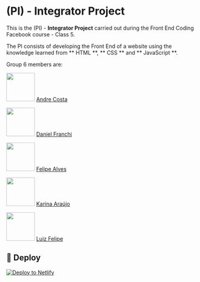 # (PI) - Integrator Project

This is the (PI) - **Integrator Project** carried out during the Front End Coding Facebook course - Class 5.


The PI consists of developing the Front End of a website using the knowledge learned from ** HTML **, ** CSS ** and ** JavaScript **.


Group 6 members are:

[<img src="https://avatars1.githubusercontent.com/u/57645440?s=460&u=24f17c4efd8815bf2bc48ad4814932514eee85e7&v=4" width="75px;"/>](https://github.com/andrehc) [Andre Costa](https://github.com/andrehc)

[<img src="https://avatars0.githubusercontent.com/u/29641380?s=460&v=4" width="75px;"/>](https://github.com/danielmf9) [Daniel Franchi](https://github.com/danielmf9)

[<img src="https://avatars2.githubusercontent.com/u/48339491?s=460&u=4cc5af4e6238661d9b654c12a50d1d4e403d0da4&v=4" width="75px;"/>](https://github.com/felipealvessi) [Felipe Alves](https://github.com/felipealvessi)
  
[<img src="https://avatars1.githubusercontent.com/u/69488673?s=460&u=b8f9741b28387f413707d6074df3cde932505d89&v=4" width="75px;"/>](https://github.com/karinadsaraujo) [Karina Araújo](https://github.com/karinadsaraujo)

[<img src="https://avatars0.githubusercontent.com/u/69767807?s=460&u=06f9861f5818229fbba323017a01d93211a7b079&v=4" width="75px;"/>](https://github.com/LuizHuallpa) [Luiz Felipe](https://github.com/LuizHuallpa)

## 💫 Deploy

[![Deploy to Netlify](https://www.netlify.com/img/deploy/button.svg)](https://tradicionalbardacoxinha.netlify.app/)
